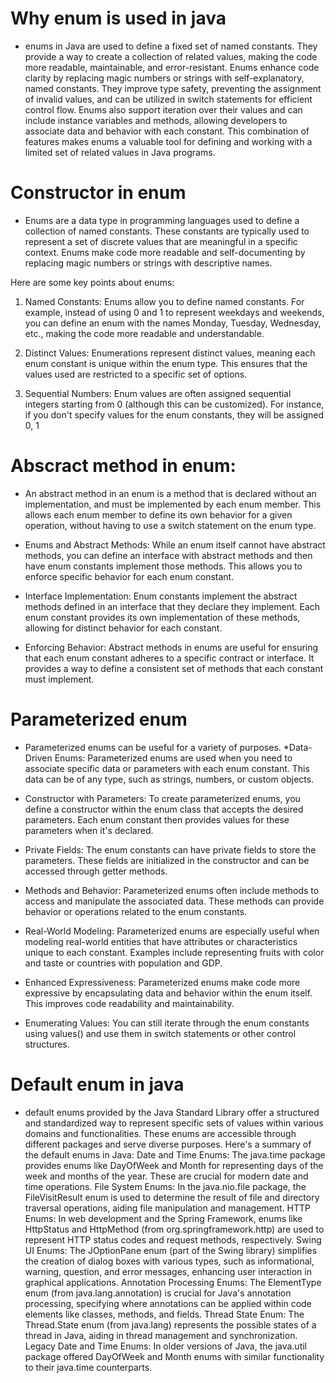 # Why enum is used in java
* enums in Java are used to define a fixed set of named constants. They provide a way to create a collection of related values, making the code more readable, maintainable, and error-resistant. Enums enhance code clarity by replacing magic numbers or strings with self-explanatory, named constants. They improve type safety, preventing the assignment of invalid values, and can be utilized in switch statements for efficient control flow. Enums also support iteration over their values and can include instance variables and methods, allowing developers to associate data and behavior with each constant. This combination of features makes enums a valuable tool for defining and working with a limited set of related values in Java programs.
# Constructor in enum
* Enums are a data type in programming languages used to define a collection of named constants.
  These constants are typically used to represent a set of discrete values that are meaningful in a specific context.
  Enums make code more readable and self-documenting by replacing magic numbers or strings with descriptive names.

Here are some key points about enums:

1. Named Constants:
Enums allow you to define named constants. For example, instead of using 0 and 1 to represent weekdays and weekends, you can define an enum with the names Monday, Tuesday, Wednesday, etc., making the code more readable and understandable.

2. Distinct Values:
Enumerations represent distinct values, meaning each enum constant is unique within the enum type. This ensures that the values used are restricted to a specific set of options.

3. Sequential Numbers:
Enum values are often assigned sequential integers starting from 0 (although this can be customized). For instance, if you don't specify values for the enum constants, they will be assigned 0, 1
# Abscract method in enum:
* An abstract method in an enum is a method that is declared without an implementation, and must be implemented by each enum member. This allows each enum member to define its own behavior for a given operation, without having to use a switch statement on the enum type.

* Enums and Abstract Methods: While an enum itself cannot have abstract methods, you can define an interface with abstract methods and then have enum constants implement those methods. This allows you to enforce specific behavior for each enum constant.

* Interface Implementation: Enum constants implement the abstract methods defined in an interface that they declare they implement. Each enum constant provides its 
 own implementation of these methods, allowing for distinct behavior for each constant.

* Enforcing Behavior: Abstract methods in enums are useful for ensuring that each enum constant adheres to a specific contract or interface. It provides a way to 
 define a consistent set of methods that each constant must implement.
# Parameterized enum
* Parameterized enums can be useful for a variety of purposes. 
*Data-Driven Enums: Parameterized enums are used when you need to associate specific data or parameters with each enum constant. This data can be of any type, such as strings, numbers, or custom objects.

* Constructor with Parameters: To create parameterized enums, you define a constructor within the enum class that accepts the desired parameters. Each enum constant then provides values for these parameters when it's declared.

* Private Fields: The enum constants can have private fields to store the parameters. These fields are initialized in the constructor and can be accessed through getter methods.

* Methods and Behavior: Parameterized enums often include methods to access and manipulate the associated data. These methods can provide behavior or operations related to the enum constants.

* Real-World Modeling: Parameterized enums are especially useful when modeling real-world entities that have attributes or characteristics unique to each constant. Examples include representing fruits with color and taste or countries with population and GDP.

* Enhanced Expressiveness: Parameterized enums make code more expressive by encapsulating data and behavior within the enum itself. This improves code readability and maintainability.

* Enumerating Values: You can still iterate through the enum constants using values() and use them in switch statements or other control structures.
# Default enum in java
* default enums provided by the Java Standard Library offer a structured and standardized way to represent specific sets of values within various domains and functionalities. These enums are accessible through different packages and serve diverse purposes. Here's a summary of the default enums in Java:
Date and Time Enums: The java.time package provides enums like DayOfWeek and Month for representing days of the week and months of the year. These are crucial for modern date and time operations.
File System Enums: In the java.nio.file package, the FileVisitResult enum is used to determine the result of file and directory traversal operations, aiding file manipulation and management.
HTTP Enums: In web development and the Spring Framework, enums like HttpStatus and HttpMethod (from org.springframework.http) are used to represent HTTP status codes and request methods, respectively.
Swing UI Enums: The JOptionPane enum (part of the Swing library) simplifies the creation of dialog boxes with various types, such as informational, warning, question, and error messages, enhancing user interaction in graphical applications.
Annotation Processing Enums: The ElementType enum (from java.lang.annotation) is crucial for Java's annotation processing, specifying where annotations can be applied within code elements like classes, methods, and fields.
Thread State Enum: The Thread.State enum (from java.lang) represents the possible states of a thread in Java, aiding in thread management and synchronization.
Legacy Date and Time Enums: In older versions of Java, the java.util package offered DayOfWeek and Month enums with similar functionality to their java.time counterparts.
